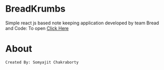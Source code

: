 # BreadKrumbs
Simple react js based note keeping application developed by team Bread and Code: To open [Click Here](https://samsomyajit.github.io/BreadKrumbs/)

# About
```
Created By: Somyajit Chakraborty
```
